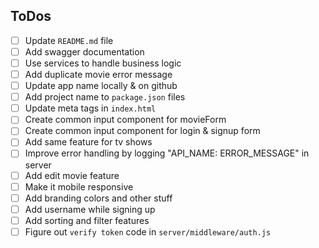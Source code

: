 ## ToDos

- [ ] Update `README.md` file
- [ ] Add swagger documentation
- [ ] Use services to handle business logic
- [ ] Add duplicate movie error message
- [ ] Update app name locally & on github
- [ ] Add project name to `package.json` files
- [ ] Update meta tags in `index.html`
- [ ] Create common input component for movieForm
- [ ] Create common input component for login & signup form
- [ ] Add same feature for tv shows
- [ ] Improve error handling by logging "API_NAME: ERROR_MESSAGE" in server
- [ ] Add edit movie feature
- [ ] Make it mobile responsive
- [ ] Add branding colors and other stuff
- [ ] Add username while signing up
- [ ] Add sorting and filter features
- [ ] Figure out `verify token` code in `server/middleware/auth.js`

